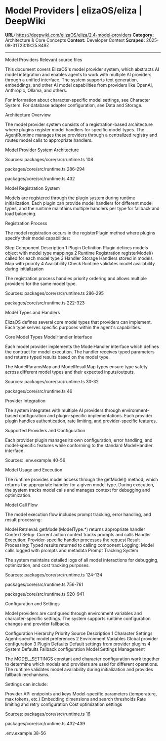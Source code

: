 # Model Providers | elizaOS/eliza | DeepWiki

**URL:** https://deepwiki.com/elizaOS/eliza/2.4-model-providers
**Category:** Architecture & Core Concepts
**Context:** Developer Context
**Scraped:** 2025-08-31T23:19:25.849Z

---

Model Providers
Relevant source files

This document covers ElizaOS's model provider system, which abstracts AI model integration and enables agents to work with multiple AI providers through a unified interface. The system supports text generation, embeddings, and other AI model capabilities from providers like OpenAI, Anthropic, Ollama, and others.

For information about character-specific model settings, see Character System. For database adapter configuration, see Data and Storage.

Architecture Overview

The model provider system consists of a registration-based architecture where plugins register model handlers for specific model types. The AgentRuntime manages these providers through a centralized registry and routes model calls to appropriate handlers.

Model Provider System Architecture

Sources: 
packages/core/src/runtime.ts
108
 
packages/core/src/runtime.ts
286-294
 
packages/core/src/runtime.ts
432

Model Registration System

Models are registered through the plugin system during runtime initialization. Each plugin can provide model handlers for different model types, and the runtime maintains multiple handlers per type for fallback and load balancing.

Registration Process

The model registration occurs in the registerPlugin method where plugins specify their model capabilities:

Step	Component	Description
1	Plugin Definition	Plugin defines models object with model type mappings
2	Runtime Registration	registerModel() called for each model type
3	Handler Storage	Handlers stored in models Map with priority
4	Availability Check	Runtime validates model availability during initialization

The registration process handles priority ordering and allows multiple providers for the same model type.

Sources: 
packages/core/src/runtime.ts
286-295
 
packages/core/src/runtime.ts
222-323

Model Types and Handlers

ElizaOS defines several core model types that providers can implement. Each type serves specific purposes within the agent's capabilities.

Core Model Types
ModelHandler Interface

Each model provider implements the ModelHandler interface which defines the contract for model execution. The handler receives typed parameters and returns typed results based on the model type.

The ModelParamsMap and ModelResultMap types ensure type safety across different model types and their expected inputs/outputs.

Sources: 
packages/core/src/runtime.ts
30-32
 
packages/core/src/runtime.ts
46

Provider Integration

The system integrates with multiple AI providers through environment-based configuration and plugin-specific implementations. Each provider plugin handles authentication, rate limiting, and provider-specific features.

Supported Providers and Configuration

Each provider plugin manages its own configuration, error handling, and model-specific features while conforming to the standard ModelHandler interface.

Sources: 
.env.example
40-56

Model Usage and Execution

The runtime provides model access through the getModel() method, which returns the appropriate handler for a given model type. During execution, the system tracks model calls and manages context for debugging and optimization.

Model Call Flow

The model execution flow includes prompt tracking, error handling, and result processing:

Model Retrieval: getModel(ModelType.*) returns appropriate handler
Context Setup: Current action context tracks prompts and calls
Handler Execution: Provider-specific handler processes the request
Result Processing: Typed results returned to calling component
Logging: Model calls logged with prompts and metadata
Prompt Tracking System

The system maintains detailed logs of all model interactions for debugging, optimization, and cost tracking purposes.

Sources: 
packages/core/src/runtime.ts
124-134
 
packages/core/src/runtime.ts
756-761
 
packages/core/src/runtime.ts
920-941

Configuration and Settings

Model providers are configured through environment variables and character-specific settings. The system supports runtime configuration changes and provider fallbacks.

Configuration Hierarchy
Priority	Source	Description
1	Character Settings	Agent-specific model preferences
2	Environment Variables	Global provider configuration
3	Plugin Defaults	Default settings from provider plugins
4	System Defaults	Fallback configuration
Model Settings Management

The MODEL_SETTINGS constant and character configuration work together to determine which models and providers are used for different operations. The runtime validates model availability during initialization and provides fallback mechanisms.

Settings can include:

Provider API endpoints and keys
Model-specific parameters (temperature, max tokens, etc.)
Embedding dimensions and search thresholds
Rate limiting and retry configuration
Cost optimization settings

Sources: 
packages/core/src/runtime.ts
16
 
packages/core/src/runtime.ts
432-439
 
.env.example
38-56
